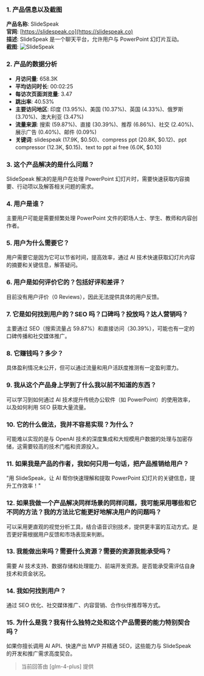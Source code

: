 ### 1. 产品信息以及截图

**产品名称**: SlideSpeak  
**官网**: [https://slidespeak.co](https://slidespeak.co)  
**描述**: SlideSpeak 是一个聊天平台，允许用户与 PowerPoint 幻灯片互动。  
**截图**: ![SlideSpeak](https://cdn-images.toolify.ai/169134154888699785.jpg)

### 2. 产品的数据分析

- **月访问量**: 658.3K
- **平均访问时长**: 00:02:25
- **每访次页面浏览量**: 3.47
- **跳出率**: 40.53%
- **主要访问地区**: 印度 (13.95%)、美国 (10.37%)、英国 (4.33%)、俄罗斯 (3.70%)、澳大利亚 (3.47%)
- **流量来源**: 搜索 (59.87%)、直接 (30.39%)、推荐 (6.86%)、社交 (2.40%)、展示广告 (0.40%)、邮件 (0.09%)
- **关键词**: slidespeak (17.9K, $0.50)、compress ppt (20.8K, $0.12)、ppt compressor (12.3K, $0.15)、text to ppt ai free (6.0K, $0.10)

### 3. 这个产品解决的是什么问题？

SlideSpeak 解决的是用户在处理 PowerPoint 幻灯片时，需要快速获取内容摘要、行动项以及解答相关问题的需求。

### 4. 用户是谁？

主要用户可能是需要频繁处理 PowerPoint 文件的职场人士、学生、教师和内容创作者。

### 5. 用户为什么需要它？

用户需要它是因为它可以节省时间，提高效率，通过 AI 技术快速获取幻灯片内容的摘要和关键信息，解答疑问。

### 6. 用户是如何评价它的？包括好评和差评？

目前没有用户评价（0 Reviews），因此无法提供具体的用户反馈。

### 7. 它是如何找到用户的？SEO 吗？口碑吗？投放吗？达人营销吗？

主要通过 SEO（搜索流量占 59.87%）和直接访问（30.39%），可能也有一定的口碑传播和社交媒体推广。

### 8. 它赚钱吗？多少？

具体盈利情况未公开，但可以通过流量和用户活跃度推测有一定盈利潜力。

### 9. 我从这个产品身上学到了什么我以前不知道的东西？

可以学习到如何通过 AI 技术提升传统办公软件（如 PowerPoint）的使用效率，以及如何利用 SEO 获取大量流量。

### 10. 它的什么做法，我并不容易实现？为什么？

可能难以实现的是与 OpenAI 技术的深度集成和大规模用户数据的处理与加密存储，这需要较高的技术门槛和资源投入。

### 11. 如果我是产品的作者，我如何只用一句话，把产品推销给用户？

"用 SlideSpeak，让 AI 帮你快速理解和提取 PowerPoint 幻灯片的关键信息，提升工作效率！"

### 12. 如果我做一个产品解决同样场景的同样问题，我可能采用哪些和它不同的方法？我的方法比它能更好地解决用户的问题吗？

可以采用更直观的视觉分析工具，结合语音识别技术，提供更丰富的互动方式。是否更好需根据用户反馈和市场表现来判断。

### 13. 我能做出来吗？需要什么资源？需要的资源我能承受吗？

需要 AI 技术支持、数据存储和处理能力、前端开发资源。是否能承受需评估自身技术和资金状况。

### 14. 我如何找到用户？

通过 SEO 优化、社交媒体推广、内容营销、合作伙伴推荐等方式。

### 15. 为什么是我？我有什么独特之处和这个产品需要的能力特别契合吗？

如果你擅长调用 AI API、快速产出 MVP 并精通 SEO，这些能力与 SlideSpeak 的开发和推广需求高度契合。

> 当前回答由 [glm-4-plus] 提供